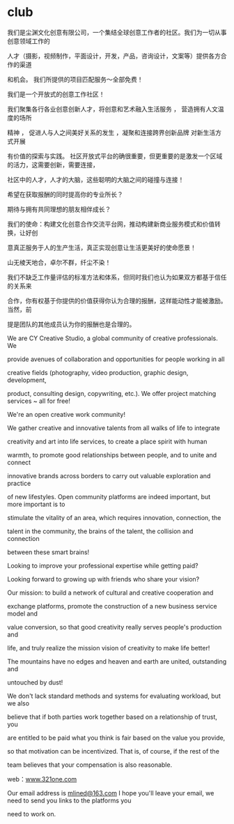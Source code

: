# club
我们是尘渊文化创意有限公司，一个集结全球创意工作者的社区。我们为一切从事创意领域工作的

人才（摄影，视频制作，平面设计，开发，产品，咨询设计，文案等）提供各方合作的渠道

和机会。
我们所提供的项目匹配服务～全部免费！

我们是一个开放式的创意工作社区！

我们聚集各行各业创意创新人才，将创意和艺术融入生活服务 ， 营造拥有人文温度的场所

精神 ， 促进人与人之间美好关系的发生  ，凝聚和连接跨界创新品牌  对新生活方式开展

有价值的探索与实践。
社区开放式平台的确很重要，但更重要的是激发一个区域的活力，这需要创新，需要连接，

社区中的人才，人才的大脑，这些聪明的大脑之间的碰撞与连接！

希望在获取报酬的同时提高你的专业所长？

期待与拥有共同理想的朋友相伴成长？

我们的使命：构建文化创意合作交流平台网，推动构建新商业服务模式和价值转换，让好创

意真正服务于人的生产生活，真正实现创意让生活更美好的使命愿景！

山无棱天地合，卓尔不群，纤尘不染！


我们不缺乏工作量评估的标准方法和体系，但同时我们也认为如果双方都基于信任的关系来

合作，你有权基于你提供的价值获得你认为合理的报酬，这样能动性才能被激励。当然，前

提是团队的其他成员认为你的报酬也是合理的。

We are CY Creative Studio, a global community of creative professionals. We 

provide avenues of collaboration and opportunities for people working in all 

creative fields (photography, video production, graphic design, development, 

product, consulting design, copywriting, etc.).
We offer project matching services ~ all for free!

We're an open creative work community!

We gather creative and innovative talents from all walks of life to integrate 

creativity and art into life services, to create a place spirit with human 

warmth, to promote good relationships between people, and to unite and connect 

innovative brands across borders to carry out valuable exploration and practice 

of new lifestyles.
Open community platforms are indeed important, but more important is to 

stimulate the vitality of an area, which requires innovation, connection, the 

talent in the community, the brains of the talent, the collision and connection 

between these smart brains!

Looking to improve your professional expertise while getting paid?

Looking forward to growing up with friends who share your vision?

Our mission: to build a network of cultural and creative cooperation and 

exchange platforms, promote the construction of a new business service model and 

value conversion, so that good creativity really serves people's production and 

life, and truly realize the mission vision of creativity to make life better!

The mountains have no edges and heaven and earth are united, outstanding and 

untouched by dust!


We don't lack standard methods and systems for evaluating workload, but we also 

believe that if both parties work together based on a relationship of trust, you 

are entitled to be paid what you think is fair based on the value you provide, 

so that motivation can be incentivized. That is, of course, if the rest of the 

team believes that your compensation is also reasonable.

web：www.321one.com

Our email address is mlined@163.com
I hope you'll leave your email, we need to send you links to the platforms you 

need to work on.


